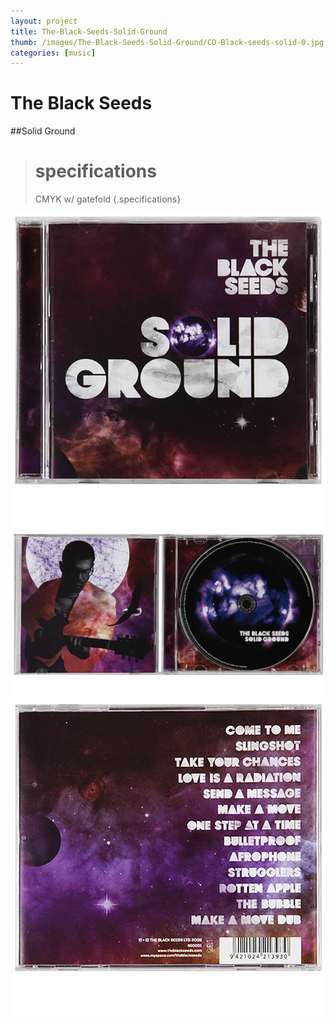 ```yaml
---
layout: project
title: The-Black-Seeds-Solid-Ground
thumb: /images/The-Black-Seeds-Solid-Ground/CD-Black-seeds-solid-0.jpg
categories: [music]
---
```


# The Black Seeds
##Solid Ground

> # specifications
> CMYK w/ gatefold
{.specifications}

![](/images/The-Black-Seeds-Solid-Ground/CD-Black-seeds-solid-1.jpg)
![](/images/The-Black-Seeds-Solid-Ground/CD-Black-seeds-solid-2.jpg)
![](/images/The-Black-Seeds-Solid-Ground/CD-Black-seeds-solid-3.jpg)